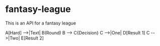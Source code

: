 # fantasy-league
This is an API for a fantasy league

A[Hard] -->|Text| B(Round)
B --> C{Decision}
C -->|One| D[Result 1]
C -->|Two| E[Result 2]
